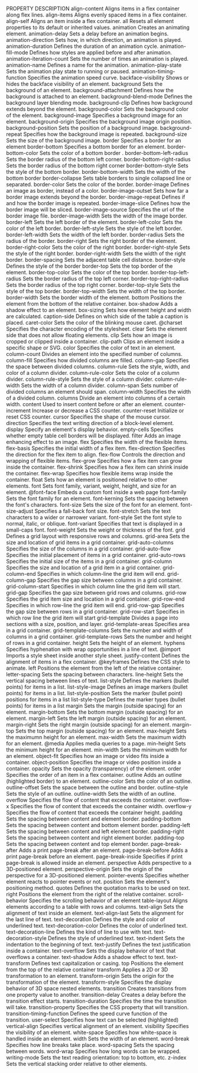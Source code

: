 PROPERTY	DESCRIPTION
align-content	Aligns items in a flex container along flex lines.
align-items	Aligns evenly spaced items in a flex container.
align-self	Aligns an item inside a flex container.
all	Resets all element properties to its default or inherited values.
animation	Creates an animating element.
animation-delay	Sets a delay before an animation begins.
animation-direction	Sets how, in which direction, an animation is played.
animation-duration	Defines the duration of an animation cycle.
animation-fill-mode	Defines how styles are applied before and after animation.
animation-iteration-count	Sets the number of times an animation is played.
animation-name	Defines a name for the animation.
animation-play-state	Sets the animation play state to running or paused.
animation-timing-function	Specifies the animation speed curve.
backface-visibility	Shows or hides the backface visibility of an element.
background	Sets the background of an element.
background-attachment	Defines how the background is attached to an element.
background-blend-mode	Defines the background layer blending mode.
background-clip	Defines how background extends beyond the element.
background-color	Sets the background color of the element.
background-image	Specifies a background image for an element.
background-origin	Specifies the background image origin position.
background-position	Sets the position of a background image.
background-repeat	Specifies how the background image is repeated.
background-size	Sets the size of the background image.
border	Specifies a border for an element
border-bottom	Specifies a bottom border for an element.
border-bottom-color	Sets the color of a bottom border .
border-bottom-left-radius	Sets the border radius of the bottom left corner.
border-bottom-right-radius	Sets the border radius of the bottom right corner
border-bottom-style	Sets the style of the bottom border.
border-bottom-width	Sets the width of the bottom border
border-collapse	Sets table borders to single collapsed line or separated.
border-color	Sets the color of the border.
border-image	Defines an image as border, instead of a color.
border-image-outset	Sets how far a border image extends beyond the border.
border-image-repeat	Defines if and how the border image is repeated.
border-image-slice	Defines how the border image will be sliced.
border-image-source	Specifies the url of the border image file.
border-image-width	Sets the width of the image border.
border-left	Sets the left border of the element.
border-left-color	Sets the color of the left border.
border-left-style	Sets the style of the left border.
border-left-width	Sets the width of the left border.
border-radius	Sets the radius of the border.
border-right	Sets the right border of the element.
border-right-color	Sets the color of the right border.
border-right-style	Sets the style of the right border.
border-right-width	Sets the width of the right border.
border-spacing	Sets the adjacent table cell distance.
border-style	Defines the style of the border
border-top	Sets the top border of the element.
border-top-color	Sets the color of the top border.
border-top-left-radius	Sets the border radius of the top left corner.
border-top-right-radius	Sets the border radius of the top right corner.
border-top-style	Sets the style of the top border.
border-top-width	Sets the width of the top border.
border-width	Sets the border width of the element.
bottom	Positions the element from the bottom of the relative container.
box-shadow	Adds a shadow effect to an element.
box-sizing	Sets how element height and width are calculated.
caption-side	Defines on which side of the table a caption is placed.
caret-color	Sets the color of the blinking mouse caret.
@charset	Specifies the character encoding of the stylesheet.
clear	Sets the element side that does not allow floating elements.
clip	Sets how an image is cropped or clipped inside a container.
clip-path	Clips an element inside a specific shape or SVG.
color	Specifies the color of text in an element.
column-count	Divides an element into the specified number of columns.
column-fill	Specifies how divided columns are filled.
column-gap	Specifies the space between divided columns.
column-rule	Sets the style, width, and color of a column divider.
column-rule-color	Sets the color of a column divider.
column-rule-style	Sets the style of a column divider.
column-rule-width	Sets the width of a column divider.
column-span	Sets number of divided columns an element should span.
column-width	Specifies the width of a divided column.
columns	Divide an element into columns of a certain width.
content	Used to insert content before or after an element.
counter-increment	Increase or decrease a CSS counter.
counter-reset	Initialize or reset CSS counter.
cursor	Specifies the shape of the mouse cursor.
direction	Specifies the text writing direction of a block-level element.
display	Specify an element's display behavior.
empty-cells	Specifies whether empty table cell borders will be displayed.
filter	Adds an image enhancing effect to an image.
flex	Specifies the width of the flexible items.
flex-basis	Specifies the initial width of a flex item.
flex-direction	Specifies the direction for the flex item to align.
flex-flow	Controls the direction and wrapping of flexible items.
flex-grow	Specifies how a flex item can grow inside the container.
flex-shrink	Specifies how a flex item can shrink inside the container.
flex-wrap	Specifies how flexible items wrap inside the container.
float	Sets how an element is positioned relative to other elements.
font	Sets font family, variant, weight, height, and size for an element.
@font-face	Embeds a custom font inside a web page
font-family	Sets the font family for an element.
font-kerning	Sets the spacing between the font's characters.
font-size	Sets the size of the font for an element.
font-size-adjust	Specifies a fall-back font size.
font-stretch	Sets the text characters to a wider or narrower variant.
font-style	Set the font style to normal, italic, or oblique.
font-variant	Specifies that text is displayed in a small-caps font.
font-weight	Sets the weight or thickness of the font.
grid	Defines a grid layout with responsive rows and columns.
grid-area	Sets the size and location of grid items in a grid container.
grid-auto-columns	Specifies the size of the columns in a grid container.
grid-auto-flow	Specifies the initial placement of items in a grid container.
grid-auto-rows	Specifies the initial size of the items in a grid container.
grid-column	Specifies the size and location of a grid item in a grid container.
grid-column-end	Specifies in which column-line the grid item will end.
grid-column-gap	Specifies the gap size between columns in a grid container.
grid-column-start	Specifies in which column line the grid item will start.
grid-gap	Specifies the gap size between grid rows and columns.
grid-row	Specifies the grid item size and location in a grid container.
grid-row-end	Specifies in which row-line the grid item will end.
grid-row-gap	Specifies the gap size between rows in a grid container.
grid-row-start	Specifies in which row line the grid item will start
grid-template	Divides a page into sections with a size, position, and layer.
grid-template-areas	Specifies area in a grid container.
grid-template-columns	Sets the number and width of columns in a grid container.
grid-template-rows	Sets the number and height of rows in a grid container.
height	Sets the height of an element.
hyphens	Specifies hyphenation with wrap opportunities in a line of text.
@import	Imports a style sheet inside another style sheet.
justify-content	Defines the alignment of items in a flex container.
@keyframes	Defines the CSS style to animate.
left	Positions the element from the left of the relative container.
letter-spacing	Sets the spacing between characters.
line-height	Sets the vertical spacing between lines of text.
list-style	Defines the markers (bullet points) for items in a list.
list-style-image	Defines an image markers (bullet points) for items in a list.
list-style-position	Sets the marker (bullet point) positions for items in a list
list-style-type	Defines the marker types (bullet points) for items in a list
margin	Sets the margin (outside spacing) for an element.
margin-bottom	Sets the bottom margin (outside spacing) for an element.
margin-left	Sets the left margin (outside spacing) for an element.
margin-right	Sets the right margin (outside spacing) for an element.
margin-top	Sets the top margin (outside spacing) for an element.
max-height	Sets the maximumn height for an element.
max-width	Sets the maximum width for an element.
@media	Applies media queries to a page.
min-height	Sets the minimum height for an element.
min-width	Sets the minimum width for an element.
object-fit	Specifies how an image or video fits inside a container.
object-position	Specifies the image or video position inside a container.
opacity	Sets the opacity (transparency) of the element.
order	Specifies the order of an item in a flex container.
outline	Adds an outline (highlighted border) to an element.
outline-color	Sets the color of an outline.
outline-offset	Sets the space between the outline and border.
outline-style	Sets the style of an outline.
outline-width	Sets the width of an outline.
overflow	Specifies the flow of content that exceeds the container.
overflow-x	Specifies the flow of content that exceeds the container width.
overflow-y	Specifies the flow of content that exceeds the container height.
padding	Sets the spacing between content and element border.
padding-bottom	Sets the spacing between content and bottom element border.
padding-left	Sets the spacing between content and left element border.
padding-right	Sets the spacing between content and right element border.
padding-top	Sets the spacing between content and top element border.
page-break-after	Adds a print page-break after an element.
page-break-before	Adds a print page-break before an element.
page-break-inside	Specifies if print page-break is allowed inside an element.
perspective	Adds perspective to a 3D-positioned element.
perspective-origin	Sets the origin of the perspective for a 3D-positioned element.
pointer-events	Specifies whether element reacts to pointer events or not.
position	Sets the element's positioning method.
quotes	Defines the quotation marks to be used on text.
right	Positions the element from the right of the relative container.
scroll-behavior	Specifies the scrolling behavior of an element
table-layout	Aligns elements according to a table with rows and columns.
text-align	Sets the alignment of text inside an element.
text-align-last	Sets the alignment for the last line of text.
text-decoration	Defines the style and color of underlined text.
text-decoration-color	Defines the color of underlined text.
text-decoration-line	Defines the kind of line to use with text.
text-decoration-style	Defines the style of underlined text.
text-indent	Sets the indentation to the beginning of text.
text-justify	Defines the text justification inside a container.
text-overflow	Sets the display behavior of text that overflows a container.
text-shadow	Adds a shadow effect to text.
text-transform	Defines text capitalization or casing.
top	Positions the element from the top of the relative container
transform	Applies a 2D or 3D transformation to an element.
transform-origin	Sets the origin for the transformation of the element.
transform-style	Specifies the display behavior of 3D space nested elements.
transition	Creates transitions from one property value to another.
transition-delay	Creates a delay before the transition effect starts.
transition-duration	Specifies the time the transition will take.
transition-property	Specifies the CSS property that will transition.
transition-timing-function	Defines the speed curve function of the transition.
user-select	Specifies how text can be selected (highlighted)
vertical-align	Specifies vertical alignment of an element.
visibility	Specifies the visibility of an element.
white-space	Specifies how white-space is handled inside an element.
width	Sets the width of an element.
word-break	Specifies how line breaks take place.
word-spacing	Sets the spacing between words.
word-wrap	Specifies how long words can be wrapped.
writing-mode	Sets the text reading orientation: top to bottom, etc.
z-index	Sets the vertical stacking order relative to other elements.
